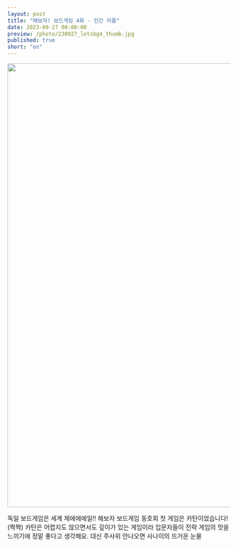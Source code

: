 ```yaml
---
layout: post
title: "해보자! 보드게임 4화 - 인간 미플"
date: 2023-09-27 00:00:00
preview: /photo/230927_letsbg4_thumb.jpg
published: true
short: "on"
---
```


<img src="/photo/230927_letsbg4.jpg" width="1000">


독일 보드게임은 세계 제에에에일!!
해보자 보드게임 동호회 첫 게임은 카탄이었습니다!(짝짝)
카탄은 어렵지도 않으면서도 깊이가 있는 게임이라 입문자들이 전략 게임의 맛을 느끼기에 정말 좋다고 생각해요.
대신 주사위 안나오면 사나이의 뜨거운 눈물 